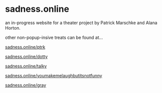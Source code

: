# sadness.online

an in-progress website for a theater project by Patrick Marschke and Alana Horton.

other non-popup-insive treats can be found at...

[sadness.online/ptrk](http://sadness.online/ptrk)

[sadness.online/dotty](http://sadness.online/dotty)

[sadness.online/talky](http://sadness.online/talky)

[sadness.online/youmakemelaughbutitsnotfunny](http://sadness.online/youmakemelaughbutitsnotfunny)

[sadness.online/gray](http://sadness.online/gray)
